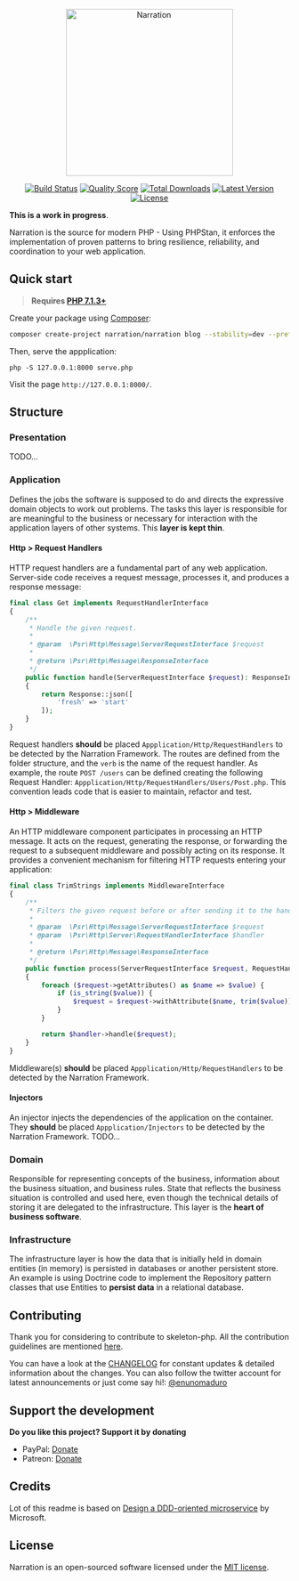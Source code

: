 <p align="center">
    <img title="Narration" height="300" src="https://raw.githubusercontent.com/narration/narration/master/docs/request-handler.png" />
</p>

<p align="center">
  <a href="https://travis-ci.org/narration/narration"><img src="https://img.shields.io/travis/narration/narration/master.svg" alt="Build Status"></img></a>
  <a href="https://scrutinizer-ci.com/g/narration/narration"><img src="https://img.shields.io/scrutinizer/g/narration/narration.svg" alt="Quality Score"></img></a>
  <a href="https://packagist.org/packages/narration/narration"><img src="https://poser.pugx.org/narration/narration/d/total.svg" alt="Total Downloads"></a>
  <a href="https://packagist.org/packages/narration/narration"><img src="https://poser.pugx.org/narration/narration/v/stable.svg" alt="Latest Version"></a>
  <a href="https://packagist.org/packages/narration/narration"><img src="https://poser.pugx.org/narration/narration/license.svg" alt="License"></a>
</p>

**This is a work in progress**.

Narration is the source for modern PHP - Using PHPStan, it enforces the
implementation of proven patterns to bring resilience, reliability, and
coordination to your web application.

## Quick start

> **Requires [PHP 7.1.3+](https://php.net/releases/)**

Create your package using [Composer](https://getcomposer.org):

```bash
composer create-project narration/narration blog --stability=dev --prefer-source
```

Then, serve the appplication:
```
php -S 127.0.0.1:8000 serve.php
```

Visit the page `http://127.0.0.1:8000/`.

## Structure

### Presentation

TODO...

### Application

Defines the jobs the software is supposed to do and directs the expressive domain objects to work out problems.
The tasks this layer is responsible for are meaningful to the business or necessary for interaction with
the application layers of other systems. This **layer is kept thin**.

#### Http > Request Handlers

HTTP request handlers are a fundamental part of any web application. Server-side code receives a
request message, processes it, and produces a response message:
```php
final class Get implements RequestHandlerInterface
{
    /**
     * Handle the given request.
     *
     * @param  \Psr\Http\Message\ServerRequestInterface $request
     *
     * @return \Psr\Http\Message\ResponseInterface
     */
    public function handle(ServerRequestInterface $request): ResponseInterface
    {
        return Response::json([
            'fresh' => 'start'
        ]);
    }
}
```

Request handlers **should** be placed `Appplication/Http/RequestHandlers` to be
detected by the Narration Framework. The routes are defined from the folder structure, and the `verb` is the name
of the request handler. As example, the route `POST /users` can be defined
creating the following Request Handler: `Appplication/Http/RequestHandlers/Users/Post.php`. This
convention leads code that is easier to maintain, refactor and test.

#### Http > Middleware

An HTTP middleware component participates in processing an HTTP message. It acts
on the request, generating the response, or forwarding the request to a subsequent middleware
and possibly acting on its response. It provides a convenient mechanism for filtering
HTTP requests entering your application:
```php
final class TrimStrings implements MiddlewareInterface
{
    /**
     * Filters the given request before or after sending it to the handler.
     *
     * @param  \Psr\Http\Message\ServerRequestInterface $request
     * @param  \Psr\Http\Server\RequestHandlerInterface $handler
     *
     * @return \Psr\Http\Message\ResponseInterface
     */
    public function process(ServerRequestInterface $request, RequestHandlerInterface $handler): ResponseInterface
    {
        foreach ($request->getAttributes() as $name => $value) {
            if (is_string($value)) {
                $request = $request->withAttribute($name, trim($value));
            }
        }

        return $handler->handle($request);
    }
}
```

Middleware(s) **should** be placed `Appplication/Http/RequestHandlers` to be
detected by the Narration Framework.

#### Injectors

An injector injects the dependencies of the application on the container. They **should**
be placed `Appplication/Injectors` to be detected by the Narration Framework. TODO...


### Domain

Responsible for representing concepts of the business, information
about the business situation, and business rules. State that reflects
the business situation is controlled and used here, even though the
technical details of storing it are delegated to the infrastructure.
This layer is the **heart of business software**.

### Infrastructure

The infrastructure layer is how the data that is initially held in domain entities (in memory) is
persisted in databases or another persistent store. An example is using Doctrine code to implement the
Repository pattern classes that use Entities to **persist data** in a relational database.

## Contributing

Thank you for considering to contribute to skeleton-php. All the contribution guidelines are mentioned [here](CONTRIBUTING.md).

You can have a look at the [CHANGELOG](CHANGELOG.md) for constant updates & detailed information about the changes. You can also follow the twitter account for latest announcements or just come say hi!: [@enunomaduro](https://twitter.com/enunomaduro)

## Support the development
**Do you like this project? Support it by donating**

- PayPal: [Donate](https://www.paypal.com/cgi-bin/webscr?cmd=_s-xclick&hosted_button_id=66BYDWAT92N6L)
- Patreon: [Donate](https://www.patreon.com/nunomaduro)

## Credits

Lot of this readme is based on [Design a DDD-oriented microservice](https://docs.microsoft.com/en-us/dotnet/standard/microservices-architecture/microservice-ddd-cqrs-patterns/ddd-oriented-microservice) by Microsoft.

## License

Narration is an open-sourced software licensed under the [MIT license](LICENSE.md).
